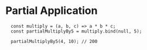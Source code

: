 # Partial Application

```
  const multiply = (a, b, c) => a * b * c;
  const partialMultiplyBy5 = multiply.bind(null, 5);

  partialMultiplyBy5(4, 10); // 200
```
